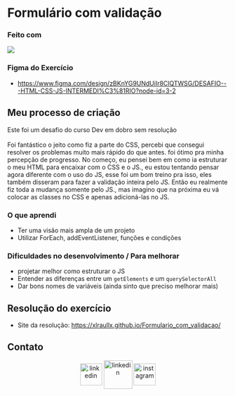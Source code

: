 # Formulário com validação

### Feito com
<div style="display: inline_block">
  <img src="https://skillicons.dev/icons?i=html,css,js,figma,github,git,vscode&perline=14" />
</div> 

### Figma do Exercício
- https://www.figma.com/design/zBKnYG9UNdUiIr8ClQTWSG/DESAFIO---HTML-CSS-JS-INTERMEDI%C3%81RIO?node-id=3-2

## Meu processo de criação
Este foi um desafio do curso Dev em dobro sem resolução <br>
<br>
Foi fantástico o jeito como fiz a parte do CSS, percebi que consegui resolver os problemas muito mais rápido do que antes. foi ótimo pra minha percepção de progresso.
No começo, eu pensei bem em como ia estruturar o meu HTML para encaixar com o CSS e o JS., eu estou tentando pensar agora diferente com o uso do JS, esse foi um bom treino pra isso,
eles também disseram para fazer a validação inteira pelo JS. Então eu realmente fiz toda a mudança somente pelo JS., mas imagino que na próxima eu vá colocar as classes no CSS e apenas adicioná-las no JS.

### O que aprendi
- Ter uma visão mais ampla de um projeto
- Utilizar ForEach, addEventListener, funções e condições 

### Dificuldades no desenvolvimento / Para melhorar
- projetar melhor como estruturar o JS
- Entender as diferenças entre um ``getElements`` e um ``querySelectorAll``
- Dar bons nomes de variáveis (ainda sinto que preciso melhorar mais)

## Resolução do exercício

- Site da resolução: https://xlraullx.github.io/Formulario_com_validacao/

## Contato
<p align="center">
<a href="https://www.linkedin.com/in/raul-souza-do-nascimento-53623631b/" target="_blank"><img align="center" src="https://user-images.githubusercontent.com/88904952/234979284-68c11d7f-1acc-4f0c-ac78-044e1037d7b0.png" alt="linkedin" height="50" width="50"/></a>
<a href="mailto:RaulSouza2025@hotmail.com" target="blank"><img align="center" src="https://img.icons8.com/fluency/48/000000/apple-mail.png" alt="linkedin" height="65" width="65" /></a>
<a href="https://www.instagram.com/raul.souza9/" target="blank"><img align="center" src="https://user-images.githubusercontent.com/88904952/234981169-2dd1e58f-4b7e-468c-8213-034ba62156c3.png" alt="instagram" height="50" width="50" /></a>
</p>
